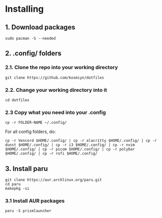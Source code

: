# Installing
## 1. Download packages
```
sudo pacman -S --needed 
```


## 2. .config/ folders
### 2.1. Clone the repo into your working directory
```
git clone https://github.com/kosmiyn/dotfiles
```
### 2.2. Change your working directory into it
```
cd dotfiles
```
### 2.3 Copy what you need into your .config
```
cp -r FOLDER-NAME ~/.config/
```
For all config folders, do:
```
cp -r Vencord $HOME/.config/ | cp -r alacritty $HOME/.config/ | cp -r dunst $HOME/.config/ | cp -r i3 $HOME/.config/ | cp -r nvim $HOME/.config/ | cp -r picom $HOME/.config/ | cp -r polybar $HOME/.config/ | cp -r rofi $HOME/.config/
```
## 3. Install paru
```
git clone https://aur.archlinux.org/paru.git
cd paru
makepkg -si
```
### 3.1 Install AUR packages
```
paru -S prismlauncher
```

